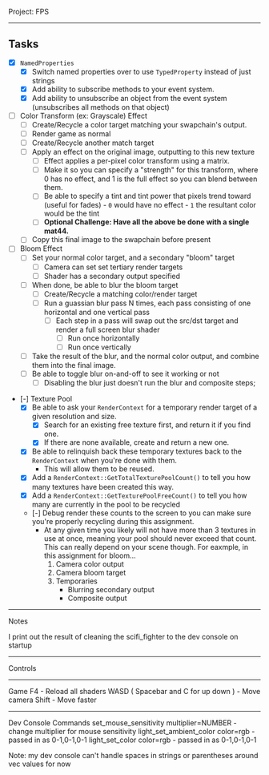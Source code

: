 Project: FPS

------

## Tasks
- [x] `NamedProperties`
    - [x] Switch named properties over to use `TypedProperty` instead of just strings
    - [x] Add ability to subscribe methods to your event system. 
    - [x] Add ability to unsubscribe an object from the event system (unsubscribes all methods on that object)

- [ ] Color Transform (ex: Grayscale) Effect
    - [ ] Create/Recycle a color target matching your swapchain's output.
    - [ ] Render game as normal
    - [ ] Create/Recycle another match target
    - [ ] Apply an effect on the original image, outputting to this new texture
        - [ ] Effect applies a per-pixel color transform using a matrix. 
        - [ ] Make it so you can specify a "strength" for this transform, where 0 
              has no effect, and 1 is the full effect so you can blend between them.
        - [ ] Be able to specify a tint and tint power that pixels trend toward (useful for fades)
              - `0` would have no effect
              - `1` the resultant color would be the tint 
        - [ ] **Optional Challenge: Have all the above be done with a single mat44.**
    - [ ] Copy this final image to the swapchain before present
   
- [ ] Bloom Effect
    - [ ] Set your normal color target, and a secondary "bloom" target
        - [ ] Camera can set set tertiary render targets
        - [ ] Shader has a secondary output specified
    - [ ] When done, be able to blur the bloom target
        - [ ] Create/Recycle a matching color/render target
        - [ ] Run a guassian blur pass N times, each pass consisting of one horizontal and one vertical pass
            - [ ] Each step in a pass will swap out the src/dst target and render a full screen blur shader
                - [ ] Run once horizontally
                - [ ] Run once vertically
    - [ ] Take the result of the blur, and the normal color output, and combine them
          into the final image.
    - [ ] Be able to toggle blur on-and-off to see it working or not
        - [ ] Disabling the blur just doesn't run the blur and composite steps;

- [-] Texture Pool
    - [x] Be able to ask your `RenderContext` for a temporary render target of a given resolution and size.
        - [x] Search for an existing free texture first, and return it if you find one.
        - [x] If there are none available, create and return a new one.
    - [x] Be able to relinquish back these temporary textures back to the `RenderContext` when you're done with them.
        - This will allow them to be reused.
    - [x] Add a `RenderContext::GetTotalTexturePoolCount()` to tell you how many textures have been created this way.
    - [x] Add a `RenderContext::GetTexturePoolFreeCount()` to tell you how many are currently in the pool to be recycled
    - [-] Debug render these counts to the screen to you can make sure you're properly recycling during this assignment.
        - At any given time you likely will not have more than 3 textures in use at once, meaning your pool should never exceed that count.  This can really depend on your scene though.  For eaxmple, in this assignment for bloom... 
          1. Camera color output
          2. Camera bloom target
          3. Temporaries
             - Blurring secondary output
             - Composite output 

-------
Notes

I print out the result of cleaning the scifi_fighter to the dev console on startup

-------
Controls

-------
Game
F4 - Reload all shaders
WASD ( Spacebar and C for up down ) - Move camera
Shift - Move faster 

------
Dev Console Commands
set_mouse_sensitivity multiplier=NUMBER - change multiplier for mouse sensitivity
light_set_ambient_color color=rgb - passed in as 0-1,0-1,0-1
light_set_color color=rgb - passed in as 0-1,0-1,0-1

Note: my dev console can't handle spaces in strings or parentheses around vec values for now